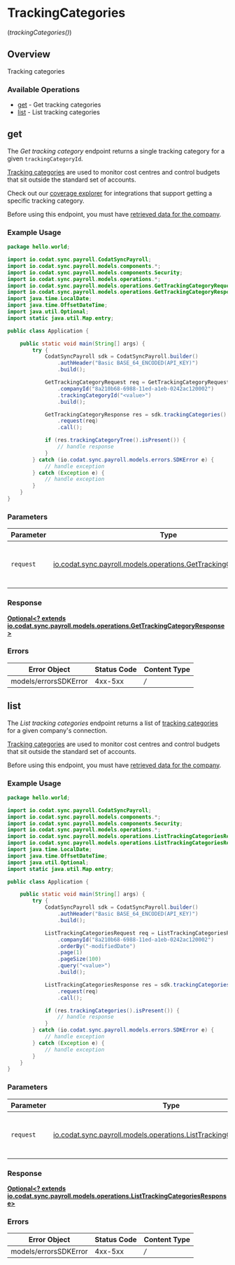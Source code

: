 # TrackingCategories
(*trackingCategories()*)

## Overview

Tracking categories

### Available Operations

* [get](#get) - Get tracking categories
* [list](#list) - List tracking categories

## get

The *Get tracking category* endpoint returns a single tracking category for a given `trackingCategoryId`.

[Tracking categories](https://docs.codat.io/sync-for-payroll-api#/schemas/TrackingCategory) are used to monitor cost centres and control budgets that sit outside the standard set of accounts.

Check out our [coverage explorer](https://knowledge.codat.io/supported-features/accounting?view=tab-by-data-type&dataType=trackingCategories) for integrations that support getting a specific tracking category.

Before using this endpoint, you must have [retrieved data for the company](https://docs.codat.io/sync-for-payroll-api#/operations/refresh-company-data).


### Example Usage

```java
package hello.world;

import io.codat.sync.payroll.CodatSyncPayroll;
import io.codat.sync.payroll.models.components.*;
import io.codat.sync.payroll.models.components.Security;
import io.codat.sync.payroll.models.operations.*;
import io.codat.sync.payroll.models.operations.GetTrackingCategoryRequest;
import io.codat.sync.payroll.models.operations.GetTrackingCategoryResponse;
import java.time.LocalDate;
import java.time.OffsetDateTime;
import java.util.Optional;
import static java.util.Map.entry;

public class Application {

    public static void main(String[] args) {
        try {
            CodatSyncPayroll sdk = CodatSyncPayroll.builder()
                .authHeader("Basic BASE_64_ENCODED(API_KEY)")
                .build();

            GetTrackingCategoryRequest req = GetTrackingCategoryRequest.builder()
                .companyId("8a210b68-6988-11ed-a1eb-0242ac120002")
                .trackingCategoryId("<value>")
                .build();

            GetTrackingCategoryResponse res = sdk.trackingCategories().get()
                .request(req)
                .call();

            if (res.trackingCategoryTree().isPresent()) {
                // handle response
            }
        } catch (io.codat.sync.payroll.models.errors.SDKError e) {
            // handle exception
        } catch (Exception e) {
            // handle exception
        }
    }
}
```

### Parameters

| Parameter                                                                                                                   | Type                                                                                                                        | Required                                                                                                                    | Description                                                                                                                 |
| --------------------------------------------------------------------------------------------------------------------------- | --------------------------------------------------------------------------------------------------------------------------- | --------------------------------------------------------------------------------------------------------------------------- | --------------------------------------------------------------------------------------------------------------------------- |
| `request`                                                                                                                   | [io.codat.sync.payroll.models.operations.GetTrackingCategoryRequest](../../models/operations/GetTrackingCategoryRequest.md) | :heavy_check_mark:                                                                                                          | The request object to use for the request.                                                                                  |


### Response

**[Optional<? extends io.codat.sync.payroll.models.operations.GetTrackingCategoryResponse>](../../models/operations/GetTrackingCategoryResponse.md)**
### Errors

| Error Object          | Status Code           | Content Type          |
| --------------------- | --------------------- | --------------------- |
| models/errorsSDKError | 4xx-5xx               | */*                   |

## list

The *List tracking categories* endpoint returns a list of [tracking categories](https://docs.codat.io/sync-for-payroll-api#/schemas/TrackingCategory) for a given company's connection.

[Tracking categories](https://docs.codat.io/sync-for-payroll-api#/schemas/TrackingCategory) are used to monitor cost centres and control budgets that sit outside the standard set of accounts.

Before using this endpoint, you must have [retrieved data for the company](https://docs.codat.io/sync-for-payroll-api#/operations/refresh-company-data).
    

### Example Usage

```java
package hello.world;

import io.codat.sync.payroll.CodatSyncPayroll;
import io.codat.sync.payroll.models.components.*;
import io.codat.sync.payroll.models.components.Security;
import io.codat.sync.payroll.models.operations.*;
import io.codat.sync.payroll.models.operations.ListTrackingCategoriesRequest;
import io.codat.sync.payroll.models.operations.ListTrackingCategoriesResponse;
import java.time.LocalDate;
import java.time.OffsetDateTime;
import java.util.Optional;
import static java.util.Map.entry;

public class Application {

    public static void main(String[] args) {
        try {
            CodatSyncPayroll sdk = CodatSyncPayroll.builder()
                .authHeader("Basic BASE_64_ENCODED(API_KEY)")
                .build();

            ListTrackingCategoriesRequest req = ListTrackingCategoriesRequest.builder()
                .companyId("8a210b68-6988-11ed-a1eb-0242ac120002")
                .orderBy("-modifiedDate")
                .page(1)
                .pageSize(100)
                .query("<value>")
                .build();

            ListTrackingCategoriesResponse res = sdk.trackingCategories().list()
                .request(req)
                .call();

            if (res.trackingCategories().isPresent()) {
                // handle response
            }
        } catch (io.codat.sync.payroll.models.errors.SDKError e) {
            // handle exception
        } catch (Exception e) {
            // handle exception
        }
    }
}
```

### Parameters

| Parameter                                                                                                                         | Type                                                                                                                              | Required                                                                                                                          | Description                                                                                                                       |
| --------------------------------------------------------------------------------------------------------------------------------- | --------------------------------------------------------------------------------------------------------------------------------- | --------------------------------------------------------------------------------------------------------------------------------- | --------------------------------------------------------------------------------------------------------------------------------- |
| `request`                                                                                                                         | [io.codat.sync.payroll.models.operations.ListTrackingCategoriesRequest](../../models/operations/ListTrackingCategoriesRequest.md) | :heavy_check_mark:                                                                                                                | The request object to use for the request.                                                                                        |


### Response

**[Optional<? extends io.codat.sync.payroll.models.operations.ListTrackingCategoriesResponse>](../../models/operations/ListTrackingCategoriesResponse.md)**
### Errors

| Error Object          | Status Code           | Content Type          |
| --------------------- | --------------------- | --------------------- |
| models/errorsSDKError | 4xx-5xx               | */*                   |
